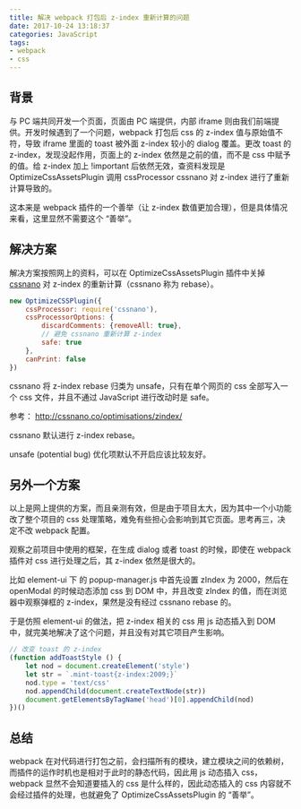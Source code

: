 ```yaml
---
title: 解决 webpack 打包后 z-index 重新计算的问题
date: 2017-10-24 13:18:37
categories: JavaScript
tags:
- webpack
- css
---
```


## 背景

与 PC 端共同开发一个页面，页面由 PC 端提供，内部 iframe 则由我们前端提供。开发时候遇到了一个问题，webpack 打包后 css 的 z-index 值与原始值不符，导致 iframe 里面的 toast 被外面 z-index 较小的 dialog 覆盖。更改 toast 的 z-index，发现没起作用，页面上的 z-index 依然是之前的值，而不是 css 中赋予的值。给 z-index 加上 !important 后依然无效，查资料发现是 OptimizeCssAssetsPlugin 调用 cssProcessor cssnano 对 z-index 进行了重新计算导致的。

这本来是 webpack 插件的一个善举（让 z-index 数值更加合理），但是具体情况来看，这里显然不需要这个 “善举”。

<!--more-->

## 解决方案

解决方案按照网上的资料，可以在 OptimizeCssAssetsPlugin 插件中关掉 [cssnano](http://cssnano.co/) 对 z-index 的重新计算（cssnano 称为 rebase）。

```javascript
new OptimizeCSSPlugin({
    cssProcessor: require('cssnano'),
    cssProcessorOptions: {
        discardComments: {removeAll: true},
        // 避免 cssnano 重新计算 z-index
        safe: true
    },
    canPrint: false
})
```

cssnano 将 z-index rebase 归类为 unsafe，只有在单个网页的 css 全部写入一个 css 文件，并且不通过 JavaScript 进行改动时是 safe。

参考： http://cssnano.co/optimisations/zindex/

cssnano 默认进行 z-index rebase。

unsafe (potential bug) 优化项默认不开启应该比较友好。

## 另外一个方案

以上是网上提供的方案，而且亲测有效，但是由于项目太大，因为其中一个小功能改了整个项目的 css 处理策略，难免有些担心会影响到其它页面。思考再三，决定不改 webpack 配置。

观察之前项目中使用的框架，在生成 dialog 或者 toast 的时候，即使在 webpack 插件对 css 进行处理之后，其 z-index 依然是很大的。

比如 element-ui 下 的 popup-manager.js 中首先设置 zIndex 为 2000，然后在 openModal 的时候动态添加 css 到 DOM 中，并且改变 zIndex 的值，而在浏览器中观察弹框的 z-index，果然是没有经过 cssnano rebase 的。

于是仿照 element-ui 的做法，把 z-index 相关的 css 用 js 动态插入到 DOM 中，就完美地解决了这个问题，并且没有对其它项目产生影响。

```javascript
// 改变 toast 的 z-index
(function addToastStyle () {
    let nod = document.createElement('style')
    let str = `.mint-toast{z-index:2009;}`
    nod.type = 'text/css'
    nod.appendChild(document.createTextNode(str))
    document.getElementsByTagName('head')[0].appendChild(nod)
})()
```

## 总结

webpack 在对代码进行打包之前，会扫描所有的模块，建立模块之间的依赖树，而插件的运作时机也是相对于此时的静态代码，因此用 js 动态插入 css，webpack 显然不会知道要插入的 css 是什么样的，因此动态插入的 css 内容就不会经过插件的处理，也就避免了 OptimizeCssAssetsPlugin 的 “善举”。